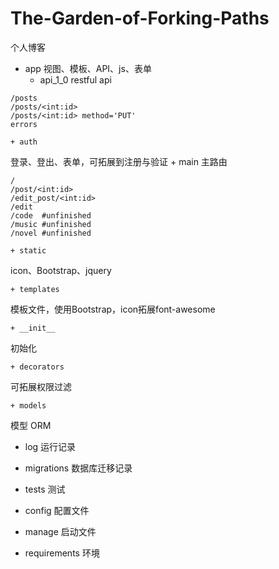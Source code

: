 # The-Garden-of-Forking-Paths
个人博客

* app
视图、模板、API、js、表单
   + api_1_0
restful api
````
/posts
/posts/<int:id>
/posts/<int:id> method='PUT'
errors
````
    + auth
登录、登出、表单，可拓展到注册与验证
    + main
主路由
````
/
/post/<int:id>
/edit_post/<int:id>
/edit
/code  #unfinished
/music #unfinished
/novel #unfinished
````
    + static
 icon、Bootstrap、jquery

    + templates
 模板文件，使用Bootstrap，icon拓展font-awesome

    + __init__
 初始化

    + decorators
 可拓展权限过滤

    + models
 模型 ORM

* log
 运行记录

* migrations
 数据库迁移记录

* tests
 测试

* config
 配置文件

* manage
 启动文件

* requirements
 环境
